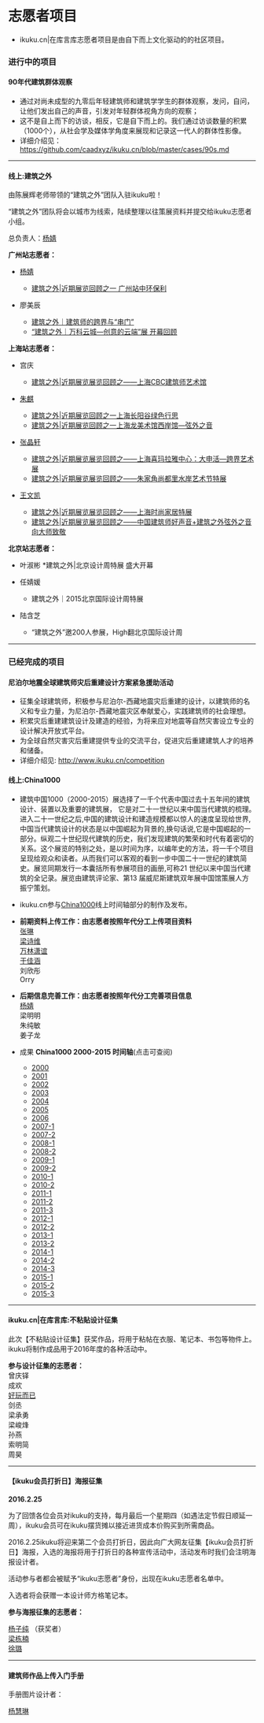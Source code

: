 # 志愿者项目

* ikuku.cn|在库言库志愿者项目是由自下而上文化驱动的的社区项目。

### 进行中的项目 
 

 



#### 90年代建筑群体观察  

* 通过对尚未成型的九零后年轻建筑师和建筑学学生的群体观察，发问，自问，让他们发出自己的声音，引发对年轻群体视角方向的观察；
* 这不是自上而下的访谈，相反，它是自下而上的。我们通过访谈数量的积累（1000个），从社会学及媒体学角度来展现和记录这一代人的群体性影像。
* 详细介绍见： https://github.com/caadxyz/ikuku.cn/blob/master/cases/90s.md  



___________




#### 线上:建筑之外  

由陈展辉老师带领的“建筑之外”团队入驻ikuku啦！  

“建筑之外”团队将会以城市为线索，陆续整理以往策展资料并提交给ikuku志愿者小组。  

总负责人：[杨婧](http://www.ikuku.cn/user/17592)  

**广州站志愿者：**  

* [杨婧](http://www.ikuku.cn/user/17592)
  * [建筑之外|近期展览回顾之一 广州站中环保利](http://www.ikuku.cn/post/105638)  

* 廖美辰
  * [建筑之外｜建筑师的跨界与“串门”](http://www.ikuku.cn/post/105834)   
  * [“建筑之外｜万科云城—创意的云端”展 开幕回顾](http://www.ikuku.cn/post/105942)     

**上海站志愿者：**  

* 宫庆
  * [建筑之外|近期展览展览回顾之——上海CBC建筑师艺术馆](http://www.ikuku.cn/post/108386)  

* [朱麒](http://www.ikuku.cn/user/37870)
  * [建筑之外|近期展览回顾之一上海长阳谷绿色行思](http://www.ikuku.cn/post/107684)   
  * [建筑之外|近期展览回顾之一上海龙美术馆西岸馆—弦外之音](http://www.ikuku.cn/post/107695)

* [张晶轩](http://www.ikuku.cn/user/35276)
  * [建筑之外|近期展览展览回顾之——上海喜玛拉雅中心：大申活—跨界艺术展](http://www.ikuku.cn/post/108878)
  * [建筑之外|近期展览展览回顾之——朱家角尚都里水岸艺术节特展](http://www.ikuku.cn/post/108892)

* [王文凯](http://www.ikuku.cn/user/33240)
  * [建筑之外|近期展览展览回顾之——上海时尚家居特展](http://www.ikuku.cn/post/110831)
  * [建筑之外|近期展览展览回顾之——中国建筑师好声音+建筑之外弦外之音向大师致敬](http://www.ikuku.cn/post/110852)

**北京站志愿者：**  

* 叶淑彬
  *建筑之外|北京设计周特展 盛大开幕

* 任婧媛
  * 建筑之外｜2015北京国际设计周特展

* 陆含芝
  * “建筑之外”邀200人参展，High翻北京国际设计周

_____________  




### 已经完成的项目  


#### 尼泊尔地震全球建筑师灾后重建设计方案紧急援助活动  

* 征集全球建筑师，积极参与尼泊尔-西藏地震灾后重建的设计，以建筑师的名义和专业力量，为尼泊尔-西藏地震灾区奉献爱心，实践建筑师的社会理想。
* 积累灾后重建建筑设计及建造的经验，为将来应对地震等自然灾害设立专业的设计解决开放式平台。
* 为全球自然灾害灾后重建提供专业的交流平台，促进灾后重建建筑人才的培养和储备。
* 详细介绍见: http://www.ikuku.cn/competition  

#### 线上:China1000
* 建筑中国1000（2000-2015）展选择了一千个代表中国过去十五年间的建筑设计、装置以及重要的建筑展， 它是对二十一世纪以来中国当代建筑的梳理。进入二十一世纪之后,中国的建筑设计和建造规模都以惊人的速度呈现给世界,中国当代建筑设计的状态是以中国崛起为背景的,换句话说,它是中国崛起的一部分。纵观二十世纪现代建筑的历史，我们发现建筑的繁荣和时代有着密切的关系。这个展览的特别之处，是以时间为序，以编年史的方法，将一千个项目呈现给观众和读者。从而我们可以客观的看到一步中国二十一世纪的建筑简史。展览同期发行一本囊括所有参展项目的画册,可称21 世纪以来中国当代建筑的全记录。展览由建筑评论家、第13 届威尼斯建筑双年展中国馆策展人方振宁策划。    
* ikuku.cn参与[China1000](http://www.ikuku.cn/user/32289)线上时间轴部分的制作及发布。  

* **前期资料上传工作：由志愿者按照年代分工上传项目资料**  
[张琳](http://www.ikuku.cn/name/9555)  
[梁诗维](http://www.ikuku.cn/name/9703)    
[万林潇谊](http://www.ikuku.cn/name/9549)   
[于佳涵](http://www.ikuku.cn/user/16843)  
刘欣彤      
Orry  

* **后期信息完善工作：由志愿者按照年代分工完善项目信息**  
[杨婧](http://www.ikuku.cn/user/17592)   
梁明明  
朱纯敏  
姜子龙  


* 成果 **China1000 2000-2015 时间轴**(点击可查阅)  
  * [2000](http://www.ikuku.cn/idea/5284)  
  * [2001](http://www.ikuku.cn/idea/5292)  
  * [2002](http://www.ikuku.cn/idea/5303)  
  * [2003](http://www.ikuku.cn/idea/5319)  
  * [2004](http://www.ikuku.cn/idea/5323)  
  * [2005](http://www.ikuku.cn/idea/5333)  
  * [2006](http://www.ikuku.cn/idea/5343)  
  * [2007-1](http://www.ikuku.cn/idea/5353)  
  * [2007-2](http://www.ikuku.cn/idea/6098)  
  * [2008-1](http://www.ikuku.cn/idea/5376)  
  * [2008-2](http://www.ikuku.cn/idea/5396)  
  * [2009-1](http://www.ikuku.cn/idea/5402)  
  * [2009-2](http://www.ikuku.cn/idea/5420)  
  * [2010-1](http://www.ikuku.cn/idea/5425)  
  * [2010-2](http://www.ikuku.cn/idea/5446)  
  * [2011-1](http://www.ikuku.cn/idea/5459)  
  * [2011-2](http://www.ikuku.cn/idea/5479)  
  * [2011-3](http://www.ikuku.cn/idea/6433)  
  * [2012-1](http://www.ikuku.cn/idea/5477)  
  * [2012-2](http://www.ikuku.cn/idea/5493)  
  * [2013-1](http://www.ikuku.cn/idea/6650)  
  * [2013-2](http://www.ikuku.cn/idea/6651)  
  * [2014-1](http://www.ikuku.cn/idea/5485)  
  * [2014-2](http://www.ikuku.cn/idea/5487)  
  * [2014-3](http://www.ikuku.cn/idea/5488)  
  * [2015-1](http://www.ikuku.cn/idea/7103)  
  * [2015-2](http://www.ikuku.cn/idea/7104)  
  * [2015-3](http://www.ikuku.cn/idea/7139)  

-----



#### ikuku.cn|在库言库:不粘贴设计征集  
此次【不粘贴设计征集】获奖作品，将用于粘帖在衣服、笔记本、书包等物件上。ikuku将制作成品用于2016年度的各种活动中。  

**参与设计征集的志愿者：**  
曾庆铎  
成欢  
[好玩而已](http://www.ikuku.cn/user/7839)    
剑丞  
梁承勇  
梁峻烽  
孙燕  
索明简  
周昊  

_____________  

#### 【ikuku会员打折日】海报征集 
 
**2016.2.25**   

为了回馈各位会员对ikuku的支持，每月最后一个星期四（如遇法定节假日顺延一周），ikuku会员可在ikuku摆货摊以接近进货成本价购买到所需商品。  

2016.2.25ikuku将迎来第二个会员打折日，因此向广大网友征集【ikuku会员打折日】海报，入选的海报将用于打折日的各种宣传活动中，活动发布时我们会注明海报设计者。  

活动参与者都会被赋予“ikuku志愿者”身份，出现在ikuku志愿者名单中。  

入选者将会获赠一本设计师方格笔记本。  

**参与海报征集的志愿者：**  

[杨子纯](http://www.ikuku.cn/user/36574)  （获奖者）  
[梁栋楠](http://www.ikuku.cn/user/14962)  
[徐璐](http://www.ikuku.cn/user/36781)  

_____________  

#### 建筑师作品上传入门手册  

手册图片设计者：  

[杨慧琳](http://www.ikuku.cn/user/17143)  